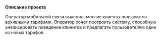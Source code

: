 **Описание проекта**


Оператор мобильной связи выяснил: многие клиенты пользуются архивными тарифами. Оператор хочет построить систему, способную анализировать поведение клиентов и предлагать пользователям один из новых тарифов.

